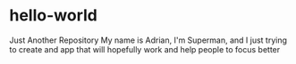 # hello-world
Just Another Repository 
My name is Adrian, I'm Superman, and I just trying to create and app that will hopefully work and help people to focus better 
